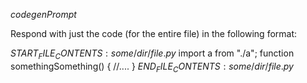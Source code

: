 $codegenPrompt$

Respond with just the code (for the entire file) in the following format:

$START_FILE_CONTENTS:some/dir/file.py$
import a from "./a";
function somethingSomething() {
  //....
}
$END_FILE_CONTENTS:some/dir/file.py$